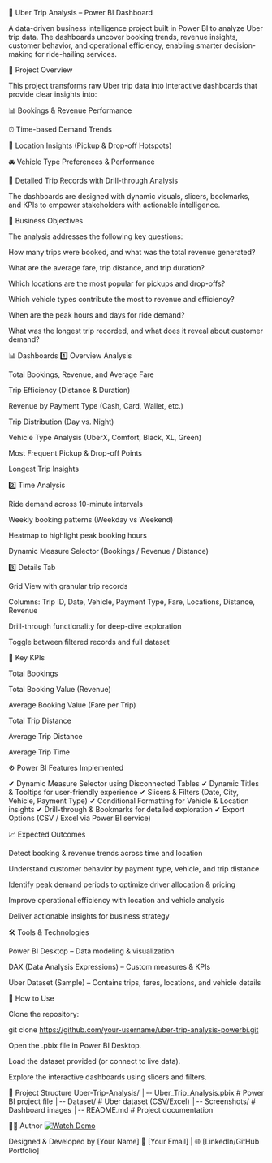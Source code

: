 🚖 Uber Trip Analysis – Power BI Dashboard

A data-driven business intelligence project built in Power BI to analyze Uber trip data.
The dashboards uncover booking trends, revenue insights, customer behavior, and operational efficiency, enabling smarter decision-making for ride-hailing services.

📌 Project Overview

This project transforms raw Uber trip data into interactive dashboards that provide clear insights into:

📊 Bookings & Revenue Performance

⏰ Time-based Demand Trends

📍 Location Insights (Pickup & Drop-off Hotspots)

🚘 Vehicle Type Preferences & Performance

📑 Detailed Trip Records with Drill-through Analysis

The dashboards are designed with dynamic visuals, slicers, bookmarks, and KPIs to empower stakeholders with actionable intelligence.

🎯 Business Objectives

The analysis addresses the following key questions:

How many trips were booked, and what was the total revenue generated?

What are the average fare, trip distance, and trip duration?

Which locations are the most popular for pickups and drop-offs?

Which vehicle types contribute the most to revenue and efficiency?

When are the peak hours and days for ride demand?

What was the longest trip recorded, and what does it reveal about customer demand?

📊 Dashboards
1️⃣ Overview Analysis

Total Bookings, Revenue, and Average Fare

Trip Efficiency (Distance & Duration)

Revenue by Payment Type (Cash, Card, Wallet, etc.)

Trip Distribution (Day vs. Night)

Vehicle Type Analysis (UberX, Comfort, Black, XL, Green)

Most Frequent Pickup & Drop-off Points

Longest Trip Insights

2️⃣ Time Analysis

Ride demand across 10-minute intervals

Weekly booking patterns (Weekday vs Weekend)

Heatmap to highlight peak booking hours

Dynamic Measure Selector (Bookings / Revenue / Distance)

3️⃣ Details Tab

Grid View with granular trip records

Columns: Trip ID, Date, Vehicle, Payment Type, Fare, Locations, Distance, Revenue

Drill-through functionality for deep-dive exploration

Toggle between filtered records and full dataset

🔑 Key KPIs

Total Bookings

Total Booking Value (Revenue)

Average Booking Value (Fare per Trip)

Total Trip Distance

Average Trip Distance

Average Trip Time

⚙️ Power BI Features Implemented

✔ Dynamic Measure Selector using Disconnected Tables
✔ Dynamic Titles & Tooltips for user-friendly experience
✔ Slicers & Filters (Date, City, Vehicle, Payment Type)
✔ Conditional Formatting for Vehicle & Location insights
✔ Drill-through & Bookmarks for detailed exploration
✔ Export Options (CSV / Excel via Power BI service)

📈 Expected Outcomes

Detect booking & revenue trends across time and location

Understand customer behavior by payment type, vehicle, and trip distance

Identify peak demand periods to optimize driver allocation & pricing

Improve operational efficiency with location and vehicle analysis

Deliver actionable insights for business strategy

🛠 Tools & Technologies

Power BI Desktop – Data modeling & visualization

DAX (Data Analysis Expressions) – Custom measures & KPIs

Uber Dataset (Sample) – Contains trips, fares, locations, and vehicle details

🚀 How to Use

Clone the repository:

git clone https://github.com/your-username/uber-trip-analysis-powerbi.git


Open the .pbix file in Power BI Desktop.

Load the dataset provided (or connect to live data).

Explore the interactive dashboards using slicers and filters.

📂 Project Structure
Uber-Trip-Analysis/
│-- Uber_Trip_Analysis.pbix   # Power BI project file
│-- Dataset/                  # Uber dataset (CSV/Excel)
│-- Screenshots/              # Dashboard images
│-- README.md                 # Project documentation

👨‍💻 Author
[![Watch Demo](https://img.youtube.com/vi/<VIDEO_ID>/0.jpg)](https://www.youtube.com/watch?v=<VIDEO_ID>)

Designed & Developed by [Your Name]
📧 [Your Email] | 🌐 [LinkedIn/GitHub Portfolio]
